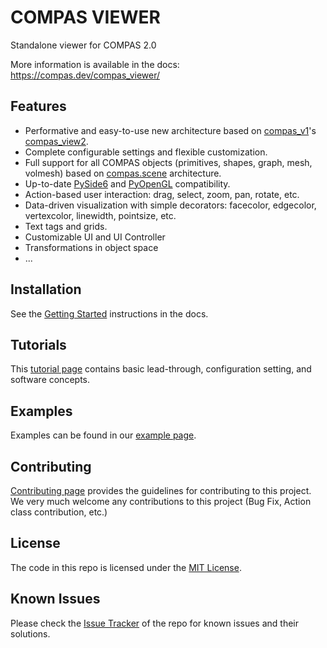 # COMPAS VIEWER

Standalone viewer for COMPAS 2.0

More information is available in the docs: <https://compas.dev/compas_viewer/>

## Features

- Performative and easy-to-use new architecture based on [compas_v1](https://compas.dev/compas/1.17.9/)'s [compas_view2](https://compas.dev/compas_view2/).
- Complete configurable settings and flexible customization.
- Full support for all COMPAS objects (primitives, shapes, graph, mesh, volmesh) based on [compas.scene](https://compas.dev/compas/latest/api/generated/compas.scene.Scene.html#scene) architecture.
- Up-to-date [PySide6](https://pypi.org/project/PySide6/) and [PyOpenGL](https://pypi.org/project/PyOpenGL/) compatibility.
- Action-based user interaction: drag, select, zoom, pan, rotate, etc.
- Data-driven visualization with simple decorators: facecolor, edgecolor, vertexcolor, linewidth, pointsize, etc.
- Text tags and grids.
- Customizable UI and UI Controller
- Transformations in object space
- ...

## Installation

See the [Getting Started](https://compas.dev/compas_viewer/latest/installation.html) instructions in the docs.

## Tutorials

This [tutorial page](https://compas.dev/compas_viewer/latest/tutorial.html) contains basic lead-through, configuration setting, and software concepts.

## Examples

Examples can be found in our [example page](https://compas.dev/compas_viewer/latest/examples.html).

## Contributing

[Contributing page](CONTRIBUTING.md) provides the guidelines for contributing to this project. We very much welcome any contributions to this project (Bug Fix, Action class contribution, etc.)

## License

The code in this repo is licensed under the [MIT License](LICENCSE).

## Known Issues

Please check the [Issue Tracker](https://github.com/compas-dev/compas_viewer/issues) of the repo for known issues and their solutions.

